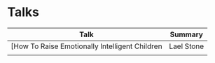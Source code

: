 # Talks

| Talk | Summary |
| --- | --- |
| [How To Raise Emotionally Intelligent Children | Lael Stone | TEDxDocklands](https://www.youtube.com/watch?v=6fL09e8Tm9c) | * Let kids express how they feel |
|  |  |